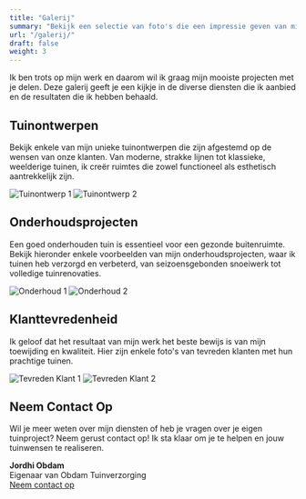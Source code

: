 ```yaml
---
title: "Galerij"
summary: "Bekijk een selectie van foto's die een impressie geven van mijn werk en mijn klanten."
url: "/galerij/"
draft: false
weight: 3
---
```

Ik ben trots op mijn werk en daarom wil ik graag mijn mooiste projecten met je delen. Deze galerij geeft je een kijkje in de diverse diensten die ik aanbied en de resultaten die ik hebben behaald. 

## Tuinontwerpen

Bekijk enkele van mijn unieke tuinontwerpen die zijn afgestemd op de wensen van onze klanten. Van moderne, strakke lijnen tot klassieke, weelderige tuinen, ik creër ruimtes die zowel functioneel als esthetisch aantrekkelijk zijn.

![Tuinontwerp 1](/img/tuinontwerp1.jpg)
![Tuinontwerp 2](/img/tuinontwerp2.jpg)

## Onderhoudsprojecten

Een goed onderhouden tuin is essentieel voor een gezonde buitenruimte. Bekijk hieronder enkele voorbeelden van mijn onderhoudsprojecten, waar ik tuinen heb verzorgd en verbeterd, van seizoensgebonden snoeiwerk tot volledige tuinrenovaties.

![Onderhoud 1](/img/onderhoud1.jpg)
![Onderhoud 2](/img/onderhoud2.jpg)

## Klanttevredenheid

Ik geloof dat het resultaat van mijn werk het beste bewijs is van mijn toewijding en kwaliteit. Hier zijn enkele foto's van tevreden klanten met hun prachtige tuinen. 

![Tevreden Klant 1](/img/tevreden_klant1.jpg)
![Tevreden Klant 2](/img/tevreden_klant2.jpg)

## Neem Contact Op

Wil je meer weten over mijn diensten of heb je vragen over je eigen tuinproject? Neem gerust contact op! Ik sta klaar om je te helpen en jouw tuinwensen te realiseren.

**Jordhi Obdam**  
Eigenaar van Obdam Tuinverzorging  
[Neem contact op](/contact)
